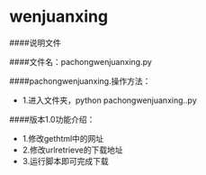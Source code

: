 # wenjuanxing

####说明文件

####文件名：pachongwenjuanxing.py

####pachongwenjuanxing.操作方法：
* 1.进入文件夹，python pachongwenjuanxing..py

####版本1.0功能介绍：
* 1.修改gethtml中的网址
* 2.修改urlretrieve的下载地址
* 3.运行脚本即可完成下载

